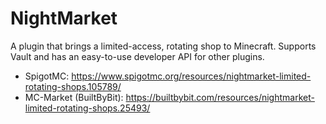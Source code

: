 # NightMarket

A plugin that brings a limited-access, rotating shop to Minecraft. Supports Vault and has an easy-to-use developer API
for other plugins.

- SpigotMC: https://www.spigotmc.org/resources/nightmarket-limited-rotating-shops.105789/ <br>
- MC-Market (BuiltByBit): https://builtbybit.com/resources/nightmarket-limited-rotating-shops.25493/
